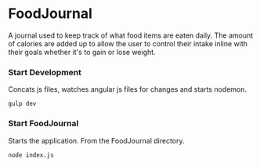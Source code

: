 # FoodJournal
A journal used to keep track of what food items are eaten daily. The amount of calories are added up to allow the user to control their intake inline with their goals whether it's to gain or lose weight.

### Start Development
Concats js files, watches angular js files for changes and starts nodemon.

    gulp dev

### Start FoodJournal
Starts the application. From the FoodJournal directory.

    node index.js
